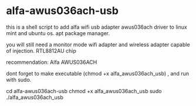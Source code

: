 # alfa-awus036ach-usb
this is a shell script to add alfa wifi usb adapter awus036ach driver to linux mint and ubuntu os. apt package manager.

you will still need a monitor mode wifi adapter and wireless adapter capable of injection. RTL8812AU chip

recommendation: Alfa AWUS036ACH

dont forget to make executable (chmod +x alfa_awus036ach_usb) , and run with sudo.

cd alfa-awus036ach-usb
chmod +x alfa_awus036ach_usb
sudo ./alfa_awus036ach_usb

